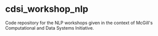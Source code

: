 # cdsi_workshop_nlp
Code repository for the NLP workshops given in the context of McGill's Computational and Data Systems Initiative.
